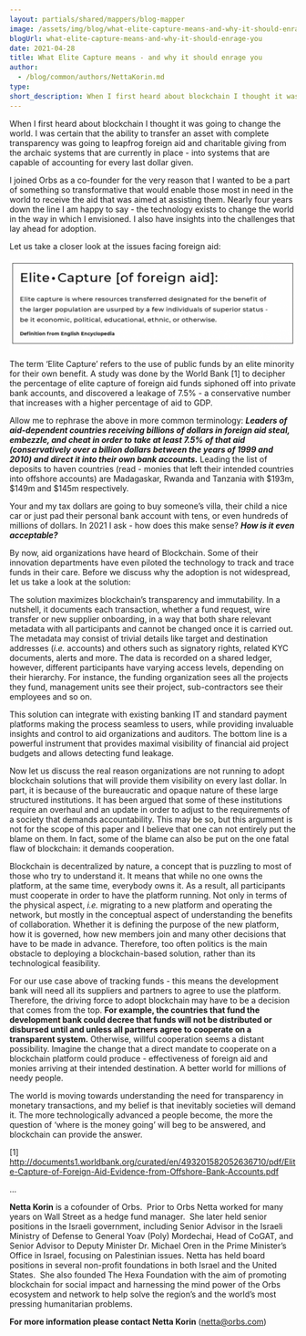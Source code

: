 ```yaml
---
layout: partials/shared/mappers/blog-mapper
image: /assets/img/blog/what-elite-capture-means-and-why-it-should-enrage-you/bg.png
blogUrl: what-elite-capture-means-and-why-it-should-enrage-you
date: 2021-04-28
title: What Elite Capture means - and why it should enrage you
author:
  - /blog/common/authors/NettaKorin.md
type:
short_description: When I first heard about blockchain I thought it was going to change the world. I was certain that the ability to transfer an asset with complete transparency was going to leapfrog foreign aid and charitable giving from the archaic systems that are currently in place - into systems that are capable of accounting for every last dollar given.
---
```


When I first heard about blockchain I thought it was going to change the world. I was certain that the ability to transfer an asset with complete transparency was going to leapfrog foreign aid and charitable giving from the archaic systems that are currently in place - into systems that are capable of accounting for every last dollar given.

I joined Orbs as a co-founder for the very reason that I wanted to be a part of something so transformative that would enable those most in need in the world to receive the aid that was aimed at assisting them. Nearly four years down the line I am happy to say - the technology exists to change the world in the way in which I envisioned. I also have insights into the challenges that lay ahead for adoption.

Let us take a closer look at the issues facing foreign aid:

![](/assets/img/blog/what-elite-capture-means-and-why-it-should-enrage-you/Screen-Shot-2021-04-28-at-9.45.03-1030x324.png)

The term ‘Elite Capture’ refers to the use of public funds by an elite minority for their own benefit. A study was done by the World Bank \[1\] to decipher the percentage of elite capture of foreign aid funds siphoned off into private bank accounts, and discovered a leakage of 7.5% - a conservative number that increases with a higher percentage of aid to GDP.

Allow me to rephrase the above in more common terminology: **_Leaders of aid-dependent countries receiving billions of dollars in foreign aid steal, embezzle, and cheat in order to take at least 7.5% of that aid (conservatively over a billion dollars between the years of 1999 and 2010) and direct it into their own bank accounts._** Leading the list of deposits to haven countries (read - monies that left their intended countries into offshore accounts) are Madagaskar, Rwanda and Tanzania with $193m, $149m and $145m respectively.

Your and my tax dollars are going to buy someone’s villa, their child a nice car or just pad their personal bank account with tens, or even hundreds of millions of dollars. In 2021 I ask - how does this make sense? **_How is it even acceptable?_**

By now, aid organizations have heard of Blockchain. Some of their innovation departments have even piloted the technology to track and trace funds in their care. Before we discuss why the adoption is not widespread, let us take a look at the solution:

The solution maximizes blockchain’s transparency and immutability. In a nutshell, it documents each transaction, whether a fund request, wire transfer or new supplier onboarding, in a way that both share relevant metadata with all participants and cannot be changed once it is carried out. The metadata may consist of trivial details like target and destination addresses (_i.e._ accounts) and others such as signatory rights, related KYC documents, alerts and more. The data is recorded on a shared ledger, however, different participants have varying access levels, depending on their hierarchy. For instance, the funding organization sees all the projects they fund, management units see their project, sub-contractors see their employees and so on.

This solution can integrate with existing banking IT and standard payment platforms making the process seamless to users, while providing invaluable insights and control to aid organizations and auditors. The bottom line is a powerful instrument that provides maximal visibility of financial aid project budgets and allows detecting fund leakage.

Now let us discuss the real reason organizations are not running to adopt blockchain solutions that will provide them visibility on every last dollar. In part, it is because of the bureaucratic and opaque nature of these large structured institutions. It has been argued that some of these institutions require an overhaul and an update in order to adjust to the requirements of a society that demands accountability. This may be so, but this argument is not for the scope of this paper and I believe that one can not entirely put the blame on them. In fact, some of the blame can also be put on the one fatal flaw of blockchain: it demands cooperation.

Blockchain is decentralized by nature, a concept that is puzzling to most of those who try to understand it. It means that while no one owns the platform, at the same time, everybody owns it. As a result, all participants must cooperate in order to have the platform running. Not only in terms of the physical aspect, _i.e._ migrating to a new platform and operating the network, but mostly in the conceptual aspect of understanding the benefits of collaboration. Whether it is defining the purpose of the new platform, how it is governed, how new members join and many other decisions that have to be made in advance. Therefore, too often politics is the main obstacle to deploying a blockchain-based solution, rather than its technological feasibility.

For our use case above of tracking funds - this means the development bank will need all its suppliers and partners to agree to use the platform. Therefore, the driving force to adopt blockchain may have to be a decision that comes from the top. **For example, the countries that fund the development bank could decree that funds will not be distributed or disbursed until and unless all partners agree to cooperate on a transparent system.** Otherwise, willful cooperation seems a distant possibility. Imagine the change that a direct mandate to cooperate on a blockchain platform could produce - effectiveness of foreign aid and monies arriving at their intended destination. A better world for millions of needy people.

The world is moving towards understanding the need for transparency in monetary transactions, and my belief is that inevitably societies will demand it. The more technologically advanced a people become, the more the question of ‘where is the money going’ will beg to be answered, and blockchain can provide the answer.

\[1\] http://documents1.worldbank.org/curated/en/493201582052636710/pdf/Elite-Capture-of-Foreign-Aid-Evidence-from-Offshore-Bank-Accounts.pdf

...

**Netta Korin** is a cofounder of Orbs.  Prior to Orbs Netta worked for many years on Wall Street as a hedge fund manager.  She later held senior positions in the Israeli government, including Senior Advisor in the Israeli Ministry of Defense to General Yoav (Poly) Mordechai, Head of CoGAT, and Senior Advisor to Deputy Minister Dr. Michael Oren in the Prime Minister’s Office in Israel, focusing on Palestinian issues. Netta has held board positions in several non-profit foundations in both Israel and the United States.  She also founded The Hexa Foundation with the aim of promoting blockchain for social impact and harnessing the mind power of the Orbs ecosystem and network to help solve the region’s and the world’s most pressing humanitarian problems.

**For more information please contact Netta Korin** (netta@orbs.com)
